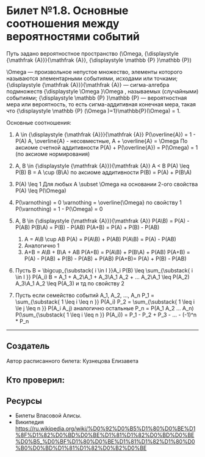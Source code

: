 # Билет №1.8. Основные соотношения между вероятностями событий
Путь задано вероятностное пространство (\Omega, {\displaystyle {\mathfrak {A}}}{\mathfrak {A}},	{\displaystyle \mathbb {P} }\mathbb {P})

\Omega  — произвольное непустое множество, элементы которого называются элементарными событиями, исходами или точками;
{\displaystyle {\mathfrak {A}}}{\mathfrak {A}} — сигма-алгебра подмножеств {\displaystyle \Omega }\Omega , называемых (случайными) событиями;
{\displaystyle \mathbb {P} }\mathbb {P}  — вероятностная мера или вероятность, то есть сигма-аддитивная конечная мера, такая что {\displaystyle \mathbb {P} (\Omega )=1}\mathbb{P}(\Omega) = 1.

Основные соотношения:
1. A \in {\displaystyle {\mathfrak {A}}}{\mathfrak {A}}
   P(\overline{A}) = 1 - P(A)
   A, \overline{A} - несовместные, A + \overline{A} = \Omega
   По аксиоме счетной аддитивности P(A) + P(\overline{A}) = P(\Omega) = 1 (по аксиоме нормирования)

2. A, B \in {\displaystyle {\mathfrak {A}}}{\mathfrak {A}}   A < B   P(A) \leq P(B)
   B = A \cup (B\A) по аксиоме аддитивности
   P(B) = P(A) + P(B\A)
   
3. P(A) \leq 1
   Для любых A \subset \Omega на основании 2-ого свойства P(A) \leq P(\Omega)
   
4. P(\varnothing) = 0
   \varnothing = \overline{\Omega} по свойству 1
   P(\varnothing) = 1 - P(\Omega) = 0
   
5. A, B \in {\displaystyle {\mathfrak {A}}}{\mathfrak {A}}
   P(A\B) = P(A) - P(AB)
   P(B\A) = P(B) - P(AB)
   P(A+B) = P(A) + P(B) - P(AB)
   
   1) A = A\B \cup AB
      P(A) = P(A\B) + P(AB)
      P(A\B) = P(A) - P(AB)
   2) Аналогично 1
   3) A+B = A\B + B\A + AB
      P(A+B) = P(A\B) + P(B\A) + P(AB)
      P(A+B) = P(A) - P(AB) + P(B) - P(AB) + P(AB)
      P(A+B)= P(A) + P(B) - P(AB)
      
6. Пусть B = \bigcup_{\substack{ i \in I }}A_i   P(B) \leq \sum_{\substack{ i \in I }} P(A_i)
   B = A_1 + A_2\A_1 + A_3\A_1 A_2 + ...
   A_2\A_1 \leq P(A_2)   A_3\A_1 A_2 \leq P(A_3) и тд по свойству 2
   
7. Пусть если семейство событий A_1, A_2, ..., A_n
   P_1 = \sum_{\substack{ 1 \leq i \leq n }} P(A_i)
   P_2 = \sum_{\substack{ 1 \leq i \le j \leq n }} P(A_i A_j)
   аналогично остальные
   P_n = P(A_1 A_2 ... A_n)
   P(\sum_{\substack{ 1 \leq i \leq n }} P(A_i)) = P_1 - P_2 + P_3 - ... - (-1)^n * P_n
      
---
## Создатель

Автор расписанного билета: Кузнецова Елизавета

Кто проверил:
- 

## Ресурсы
- Билеты Власовой Алисы.
- Википедия https://ru.wikipedia.org/wiki/%D0%92%D0%B5%D1%80%D0%BE%D1%8F%D1%82%D0%BD%D0%BE%D1%81%D1%82%D0%BD%D0%BE%D0%B5_%D0%BF%D1%80%D0%BE%D1%81%D1%82%D1%80%D0%B0%D0%BD%D1%81%D1%82%D0%B2%D0%BE
